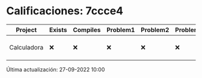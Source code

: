 # Calificaciones: 7ccce4
|Project|Exists|Compiles|Problem1|Problem2|Problem3|Extra|CommitHash|CommitDate|CheckDate|Comments|DueDate|Grade|
|-|-|-|-|-|-|-|-|-|-|-|-|-|
|Calculadora|❌|❌|❌|❌|❌|❌|NA|NA|27-09-2022 10:00:50|No se encontró el archivo en PracticasCompuI/Calculadora/Calculadora.cpp|28-09-2022 21:00:00|5|

Última actualización: 27-09-2022 10:00